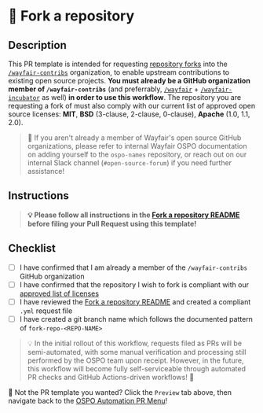 # 🔁 Fork a repository

## Description

This PR template is intended for requesting [repository forks](https://docs.github.com/en/get-started/quickstart/fork-a-repo) into the [`/wayfair-contribs`](https://github.com/wayfair-contribs) organization, to enable upstream contributions to existing open source projects. **You must already be a GitHub organization member of `/wayfair-contribs`** (and preferrably, [`/wayfair`](https://github.com/wayfair) + [`/wayfair-incubator`](https://github.com/wayfair-incubator) as well) **in order to use this workflow**. The repository you are requesting a fork of must also comply with our current list of approved open source licenses: **MIT**, **BSD** (3-clause, 2-clause, 0-clause), **Apache** (1.0, 1.1, 2.0).

> 🚨  If you aren't already a member of Wayfair's open source GitHub organizations, please refer to internal Wayfair OSPO documentation on adding yourself to the `ospo-names` repository, or reach out on our internal Slack channel (`#open-source-forum`) if you need further assistance!

## Instructions

> **💡 Please follow all instructions in the [Fork a repository README](requests/fork/README.md) before filing your Pull Request using this template!**

## Checklist

- [ ] I have confirmed that I am already a member of the `/wayfair-contribs` GitHub organization
- [ ] I have confirmed that the repository I wish to fork is compliant with our [approved list of licenses](#description)
- [ ] I have reviewed the [Fork a repository README](requests/fork/README.md) and created a compliant `.yml` request file
- [ ] I have created a git branch name which follows the documented pattern of `fork-repo-<REPO-NAME>`

> 💡 In the initial rollout of this workflow, requests filed as PRs will be semi-automated, with some manual verification and processing still performed by the OSPO team upon receipt. However, in the future, this workflow will become fully self-serviceable through automated PR checks and GitHub Actions-driven workflows! 🎉

🚨 Not the PR template you wanted? Click the `Preview` tab above, then navigate back to the [OSPO Automation PR Menu](?expand=1)!
